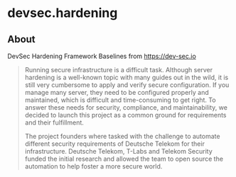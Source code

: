 # devsec.hardening

## About

DevSec Hardening Framework Baselines from https://dev-sec.io

> Running secure infrastructure is a difficult task. Although server hardening is a well-known topic with many guides out in the wild, it is still very cumbersome to apply and verify secure configuration. If you manage many server, they need to be configured properly and maintained, which is difficult and time-consuming to get right. To answer these needs for security, compliance, and maintainability, we decided to launch this project as a common ground for requirements and their fulfillment.
>
> The project founders where tasked with the challenge to automate different security requirements of Deutsche Telekom for their infrastructure. Deutsche Telekom, T-Labs and Telekom Security funded the initial research and allowed the team to open source the automation to help foster a more secure world.
